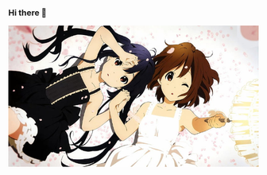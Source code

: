 ### Hi there 👋

<!--
**nyancode101/nyancode101** is a ✨ _special_ ✨ repository because its `README.md` (this file) appears on your GitHub profile.

Here are some ideas to get you started:

- 🔭 I’m currently working on ...
- 🌱 I’m currently learning ...
- 👯 I’m looking to collaborate on ...
- 🤔 I’m looking for help with ...
- 💬 Ask me about ...
- 📫 How to reach me: ...
- 😄 Pronouns: ...
- ⚡ Fun fact: ...
-->

<img src="https://raw.githubusercontent.com/nyancode101/nyancode101/main/HD-wallpaper-yui-x-azu-azusa-yui-x-azusa-anime-keion-azunyan-azunyaa-hirasawa-azu-nyan-azusa-nakano-shoujo-ai-yui-girl-azunya-yuri-azu-nyaa-girls-azu-k-on-cute-nakano-kon-azu-nya.jpg" />
